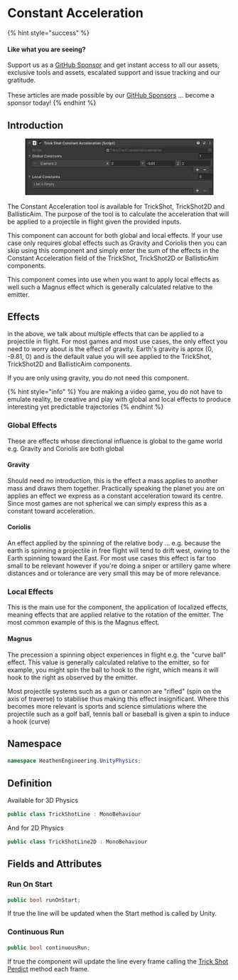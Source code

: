 # Constant Acceleration

{% hint style="success" %}
#### Like what you are seeing?

Support us as a [GitHub Sponsor](../../../where-to-buy/become-a-sponsor.md) and get instant access to all our assets, exclusive tools and assets, escalated support and issue tracking and our gratitude.\
\
These articles are made possible by our [GitHub Sponsors](../../../where-to-buy/become-a-sponsor.md) ... become a sponsor today!
{% endhint %}

## Introduction

<figure><img src="../../../.gitbook/assets/image (2) (1) (1) (1) (1) (1) (1) (1) (1) (1) (1).png" alt=""><figcaption></figcaption></figure>

The Constant Acceleration tool is available for TrickShot, TrickShot2D and BallisticAim. The purpose of the tool is to calculate the acceleration that will be applied to a projectile in flight given the provided inputs.

This component can account for both global and local effects. If your use case only requires global effects such as Gravity and Coriolis then you can skip using this component and simply enter the sum of the effects in the Constant Acceleration field of the TrickShot, TrickShot2D or BallisticAim components.

This component comes into use when you want to apply local effects as well such a Magnus effect which is generally calculated relative to the emitter.

## Effects

in the above, we talk about multiple effects that can be applied to a projectile in flight. For most games and most use cases, the only effect you need to worry about is the effect of gravity. Earth's gravity is aprox (0, -9.81, 0) and is the default value you will see applied to the TrickShot, TrickShot2D and BallisticAim components.

If you are only using gravity, you do not need this component.

{% hint style="info" %}
You are making a video game, you do not have to emulate reality, be creative and play with global and local effects to produce interesting yet predictable trajectories
{% endhint %}

### Global Effects

These are effects whose directional influence is global to the game world e.g. Gravity and Coriolis are both global&#x20;

#### Gravity

Should need no introduction, this is the effect a mass applies to another mass and draws them together. Practically speaking the planet you are on applies an effect we express as a constant acceleration toward its centre. Since most games are not spherical we can simply express this as a constant toward acceleration.

#### Coriolis

An effect applied by the spinning of the relative body ... e.g. because the earth is spinning a projectile in free flight will tend to drift west, owing to the Earth spinning toward the East. For most use cases this effect is far too small to be relevant however if you're doing a sniper or artillery game where distances and or tolerance are very small this may be of more relevance.

### Local Effects

This is the main use for the component, the application of localized effects, meaning effects that are applied relative to the rotation of the emitter. The most common example of this is the Magnus effect.

#### Magnus

The precession a spinning object experiences in flight e.g. the "curve ball" effect. This value is generally calculated relative to the emitter, so for example, you might spin the ball to hook to the right, which means it will hook to the right as observed by the emitter.&#x20;

Most projectile systems such as a gun or cannon are "rifled" (spin on the axis of traverse) to stabilise thus making this effect insignificant. Where this becomes more relevant is sports and science simulations where the projectile such as a golf ball, tennis ball or baseball is given a spin to induce a hook (curve)

## Namespace

```csharp
namespace HeathenEngineering.UnityPhysics;
```

## Definition

Available for 3D Physics

```csharp
public class TrickShotLine : MonoBehaviour
```

And for 2D Physics

```csharp
public class TrickShotLine2D : MonoBehaviour
```

## Fields and Attributes

### Run On Start

```csharp
public bool runOnStart;
```

If true the line will be updated when the Start method is called by Unity.

### Continuous Run

```csharp
public bool continuousRun;
```

If true the component will update the line every frame calling the [Trick Shot Perdict](trick-shot.md#predict) method each frame.

